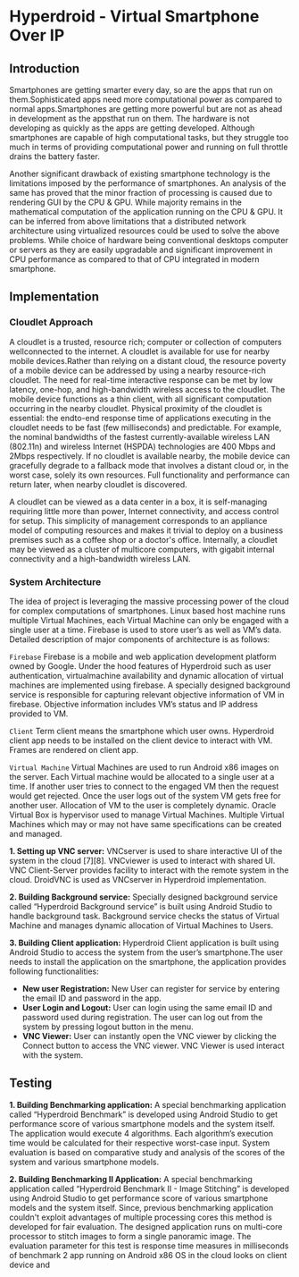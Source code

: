 # Hyperdroid - Virtual Smartphone Over IP

## Introduction

Smartphones are getting smarter every day, so are the apps that run on them.Sophisticated apps need more computational power as compared to normal apps.Smartphones are getting more powerful but are not as ahead in development as the appsthat run on them. The hardware is not developing as quickly as the apps are getting developed. Although smartphones are capable of high computational tasks, but they
struggle too much in terms of providing computational power and running on full throttle drains the battery faster.

Another significant drawback of existing smartphone technology is the limitations imposed by the performance of smartphones. An analysis of the same has proved that the minor fraction of processing is caused due to rendering GUI by the CPU & GPU. While majority remains in the mathematical computation of the application running on the CPU & GPU. It can be inferred from above limitations that a distributed network architecture using virtualized resources could be used to solve the above problems. While choice of hardware being conventional desktops computer or servers as they are easily upgradable and significant improvement in CPU performance as compared to that of CPU integrated in modern smartphone.

## Implementation 

### Cloudlet Approach

A cloudlet is a trusted, resource rich; computer or collection of computers wellconnected to the internet. A cloudlet is available for use for nearby mobile devices.Rather than relying on a distant cloud, the resource poverty of a mobile device can be addressed by using a nearby resource-rich cloudlet. The need for real-time interactive response can be met by low latency, one-hop, and high-bandwidth wireless access to the cloudlet. The mobile device functions as a thin client, with all significant computation occurring in the nearby cloudlet. Physical proximity of the cloudlet is essential: the endto-end response time of applications executing in the cloudlet needs to be fast (few milliseconds) and predictable. For example, the nominal bandwidths of the fastest currently-available wireless LAN (802.11n) and wireless Internet (HSPDA) technologies are 400 Mbps and 2Mbps respectively. If no cloudlet is available nearby, the mobile device can gracefully degrade to a fallback mode that involves a distant cloud or, in the worst case, solely its own resources. Full functionality and performance can return later, when nearby cloudlet is discovered.

A cloudlet can be viewed as a data center in a box, it is self-managing requiring little more than power, Internet connectivity, and access control for setup. This simplicity of management corresponds to an appliance model of computing resources and makes it trivial to deploy on a business premises such as a coffee shop or a doctor's office. Internally, a cloudlet may be viewed as a cluster of multicore computers, with gigabit internal connectivity and a high-bandwidth wireless LAN.

### System Architecture

The idea of project is leveraging the massive processing power of the cloud for complex computations of smartphones. Linux based host machine runs multiple Virtual Machines, each Virtual Machine can only be engaged with a single user at a time. Firebase is used to store user’s as well as VM’s data. 
Detailed description of major components of architecture is as follows: 

```Firebase``` Firebase is a mobile and web application development platform owned by Google. Under the hood features of Hyperdroid such as user authentication, virtualmachine availability and dynamic allocation of virtual machines are implemented using firebase. A specially designed background service is responsible for capturing relevant objective information of VM in firebase. Objective information includes VM’s status and IP address provided to VM.

```Client``` Term client means the smartphone which user owns. Hyperdroid client app needs to be installed on the client device to interact with VM. Frames are rendered on client app.

```Virtual Machine``` Virtual Machines are used to run Android x86 images on the server. Each Virtual machine would be allocated to a single user at a time. If another user tries to connect to the engaged VM then the request would get rejected. Once the user logs out of the system VM gets free for another user. Allocation of VM to the user is completely dynamic. Oracle Virtual Box is hypervisor used to manage Virtual Machines. Multiple Virtual Machines which may or may not have same specifications can be created and managed.


**1. Setting up VNC server:** VNCserver is used to share interactive UI of the system in the cloud [7][8]. VNCviewer is used to interact with shared UI. VNC Client-Server provides facility to interact with the remote system in the cloud. DroidVNC is used as VNCserver in Hyperdroid implementation.

**2. Building Background service:** Specially designed background service called “Hyperdroid Background service” is built using Android Studio to handle background task. Background service checks the status of Virtual Machine and manages dynamic allocation of Virtual Machines to Users.

**3. Building Client application:** Hyperdroid Client application is built using Android Studio to access the system from the user’s smartphone.The user needs to install the application on the smartphone, the application provides following functionalities:
  - **New user Registration:** New User can register for service by entering the email ID and password in the app.
  - **User Login and Logout:** User can login using the same email ID and password used during registration. The user can log out from the system by pressing logout button in the menu.
  - **VNC Viewer:** User can instantly open the VNC viewer by clicking the Connect
button to access the VNC viewer. VNC Viewer is used interact with the system.

## Testing

**1. Building Benchmarking application:** A special benchmarking application called “Hyperdroid Benchmark” is developed using Android Studio to get performance score of various smartphone models and the system itself. The application would execute 4
algorithms. Each algorithm’s execution time would be calculated for their respective worst-case input. System evaluation is based on comparative study and analysis of the scores of the system and various smartphone models.

**2. Building Benchmarking II Application:** A special benchmarking application called “Hyperdroid Benchmark II - Image Stitching” is developed using Android Studio to get performance score of various smartphone models and the system itself. Since, previous benchmarking application couldn't exploit advantages of multiple processing cores this method is developed for fair evaluation. The designed application runs on multi-core processor to stitch images to form a single panoramic image. The evaluation parameter for this test is response time measures in milliseconds of benchmark 2 app running on Android x86 OS in the cloud looks on client device and
